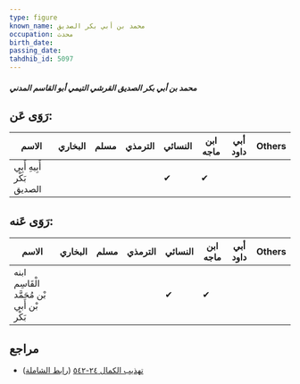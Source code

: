 ```yaml
---
type: figure
known_name: محمد بن أبي بكر الصديق
occupation: محدث
birth_date:
passing_date:
tahdhib_id: 5097
---
```

##### محمد بن أبي بكر الصديق القرشي التيمي أبو القاسم المدني

## رَوَى عَن:
| الاسم                      | البخاري | مسلم | الترمذي | النسائي | ابن ماجه | أبي داود | Others |
| -------------------------- | ------- | ---- | ------- | ------- | -------- | -------- | ------ |
| أَبِيهِ أَبِي بَكْر الصديق |         |      |         | ✔       | ✔        |          |        |
## رَوَى عَنه:
| الاسم                                      | البخاري | مسلم | الترمذي | النسائي | ابن ماجه | أبي داود | Others |
| ------------------------------------------ | ------- | ---- | ------- | ------- | -------- | -------- | ------ |
| ابنه الْقَاسِم بْن مُحَمَّد بْن أَبي بَكْر |         |      |         | ✔       | ✔        |          |        |
## مراجع
- [تهذيب الكمال ٢٤-٥٤٢](obsidian://open?vault=Tahdhib-al-Kamal&file=Figures/٥٠٩٧-محمد%20بن%20أبي%20بكر%20الصديق%20القرشي%20التيمي%20أبو%20القاسم%20المدني) ([رابط الشاملة](https://shamela.ws/book/3722/13054))